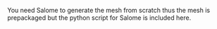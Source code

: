 You need Salome to generate the mesh from scratch thus the mesh is prepackaged but the python script for Salome is included here.
